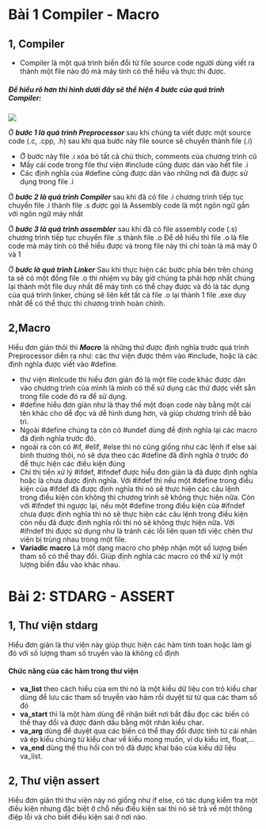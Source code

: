 # Bài 1  Compiler - Macro
## 1, Compiler 
+ Compiler là một quá trình biến đổi từ file source code người dùng viết ra thành một file nào đó mà máy tính có thể hiểu và thực thi được.
##### Để hiểu rõ hơn thì hình dưới đây sẽ thể hiện 4 bước của quá trình Compiler:
![](https://tapit.vn/wp-content/uploads/2017/07/GCC_CompilationProcess.png)

Ở ***bước 1 là quá trình Preprocessor*** sau khi chúng ta viết được một source code (.c, .cpp, .h) sau khi qua bước này file source sẽ chuyển thành file (.i)
+  Ở bước này file .i xóa bỏ tất cả chú thích, comments của chương trình cũ 
+ Mấy cái code trong file thư viện #include cũng được dán vào hết file .i
+ Các định nghĩa của #define cũng được dán vào những nơi đã được sử dụng trong file .i

Ở ***bước 2 là quá trình Compiler*** sau khi đã có file .i chương trình tiếp tục chuyển file .i thành file .s được gọi là Assembly code là một ngôn ngữ gần với ngôn ngữ máy nhất 

Ở ***bước 3 là quá trình assembler*** sau khi đã có file assembly code (.s) chương trình tiếp tục chuyển file .s thành file .o Để dễ hiểu thì file .o là file code mà máy tính có thể hiểu được và trong file này thì chỉ toàn là mã máy 0 và 1 

Ở ***bước  là quá trình Linker*** Sau khi thực hiện các bước phía bên trên chúng ta sẽ có một đống file .o thì nhiệm vụ bây giờ chúng ta phải hợp nhất chúng lại thành một file duy nhất để máy tính có thể chạy được và đó là tác dụng của quá trình linker, chúng sẽ liên kết tất cả file .o lại thành 1 file .exe duy nhât để có thể thực thi chương trình hoàn chỉnh.

## 2,Macro
Hiểu đơn giản thôi thì ***Macro*** là những thứ được định nghĩa trước quá trình Preprocessor diễn ra như: các thư viện được thêm vào #include, hoặc là các định nghĩa được viết vào #define.
+ thư viện #inlcude thì hiểu đơn giản đó là một file code khác được dán vào chương trình của mình là mình có thể sử dụng các thứ được viết sẵn trong file code đó ra để sử dụng.
+ #define hiểu đơn giản như là thay thế một đoạn code này bằng một cái tên khác cho dễ đọc và dễ hình dung hơn, và giúp chương trình dễ bảo trì.
+ Ngoài #define chúng ta còn có #undef dùng để định nghĩa lại các macro đã định nghĩa trước đó.
+ ngoài ra còn có #if, #elif, #else thì nó cũng giống như các lệnh if else sài bình thương thôi, nó sẽ dựa theo các #define đã định nghĩa ở trước đó để thực hiện các điều kiện đúng
+ Chỉ thị tiền xử lý #ifdef, #ifndef được hiểu đơn giản là đã được định nghĩa hoặc là chưa được định nghĩa. Với #ifdef thì nếu một #define trong điều kiện của #ifdef đã được định nghĩa thì nó sẽ thực hiện các câu lệnh trong điều kiện còn không thì chương trình sẽ không thực hiện nữa. Còn với #ifndef thì ngược lại, nếu một #define trong điều kiện của #ifndef chưa được định nghĩa thì nó sẽ thực hiện các câu lệnh trong điều kiện còn nếu đã được định nghĩa rồi thì nó sẽ không thực hiện nữa. Với #ifndef thì được sử dụng như là tránh các lỗi liên quan tới việc chèn thư viện bị trùng nhau trong một file.
+ **Variadic macro** Là một dạng macro cho phép nhận một số lượng biến tham số có thể thay đổi. Giúp định nghĩa các macro có thể xử lý một lượng biến đầu vào khác nhau.


# Bài 2: STDARG - ASSERT
## 1, Thư viện stdarg
Hiểu đơn giản là thư viện này giúp thực hiện các hàm tính toán hoặc làm gì đó với số lượng tham số truyền vào là không cố định
#### Chức năng của các hàm trong thư viện 
+ **va_list** theo cách hiểu của em thì nó là một kiểu dữ liệu con trỏ kiểu char dùng để lưu các tham số truyền vào hàm rồi duyệt từ từ qua các tham số đó
+ **va_start** thì là một hàm dùng để nhận biết nơi bắt đầu đọc các biến có thể thay đổi và được đánh dấu bằng một nhãn kiểu char.
+ **va_arg** dùng để duyệt qua các biến có thể thay đổi được tính từ cái nhãn  và ép kiểu chúng từ kiểu char về kiểu mong muốn, ví dụ kiểu int, float,...
+ **va_end** dùng thể thu hồi con trỏ đã được khai báo của kiểu dữ liệu va_list.
## 2, Thư viện assert
Hiểu đơn giản thì thư viện này nó giống như if else, có tác dụng kiểm tra một điều kiện nhưng đặc biệt ở chỗ nếu điều kiện sai thì nó sẽ trả về một thông điệp lỗi và cho biết điều kiện sai ở nơi nào.







